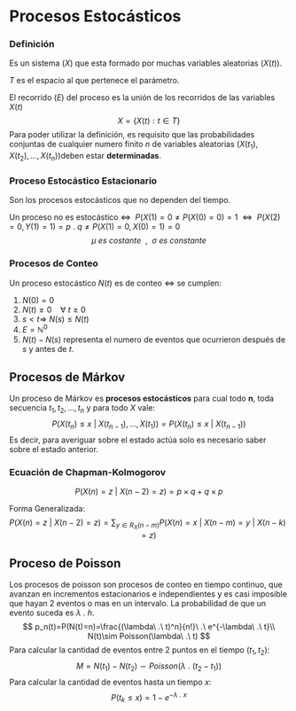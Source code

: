 # Procesos Estocásticos

### Definición

Es un sistema $(X)$ que esta formado por muchas variables aleatorias $(X(t))$.

$T$ es el espacio al que pertenece el parámetro.

El recorrido $(E)$ del proceso es la unión de los recorridos de las variables $X(t)$ 
$$
X=\{X(t):t\in T\}
$$
Para poder utilizar la definición, es requisito que las probabilidades conjuntas de cualquier numero finito $n$  de variables aleatorias $(X(t_1),X(t_2),\dots,X(t_n))$deben estar **determinadas**.



### Proceso Estocástico Estacionario

Son los procesos estocásticos que no dependen del tiempo.

Un proceso no es estocástico $\Leftrightarrow~~P(X(1)=0\neq P(X(0)=0)=1~~\Leftrightarrow~~P(X(2)=0,Y(1)=1)=p~.~q\neq P(X(1)=0,X(0)=1)=0$
$$
\mu~es~costante~~,~~\sigma~es~constante
$$

### Procesos de Conteo

Un proceso estocástico $N(t)$ es de conteo $\Leftrightarrow$ se cumplen:

1. $N(0)=0$
2. $N(t)\geq0~~~~\forall~t\geq0$
3. $s<t \Rightarrow~N(s)\leq N(t)$
4. $E=\mathbb{N}^0$
5. $N(t)-N(s)$ representa el numero de eventos que ocurrieron después de $s$ y antes de $t$.

 

## Procesos de Márkov

Un proceso de Márkov es **procesos estocásticos** para cual todo **n**, toda secuencia $t_1,t_2,\dots,t_n$ y para todo $X$ vale:
$$
P(X(t_n)\leq x~|~X(t_{n-1}),\dots,X(t_1)) = P(X(t_n)\leq x~|~X(t_{n-1}))
$$
Es decir, para averiguar sobre el estado actúa solo es necesario saber sobre el estado anterior.

### Ecuación de Chapman-Kolmogorov

$$
P(X(n)=z~|~X(n-2)=z)=p\times q + q\times p
$$

Forma Generalizada:
$$
P(X(n)=z~|~X(n-2)=z)=\sum_{y\in R_X(n-m)}P(X(n)=x~|~X(n-m)= y~|~X(n-k)=z)
$$

## Proceso de Poisson

Los procesos de poisson son procesos de conteo en tiempo continuo, que avanzan en incrementos estacionarios e independientes y es casi imposible que hayan 2 eventos o mas en un intervalo. La probabilidad de que un evento suceda es $\lambda\ .\ h$.
$$
p_n(t)=P(N(t)=n)=\frac{(\lambda\ .\ t)^n}{n!}\ .\ e^{-\lambda\ .\ t}\\
N(t)\sim Poisson(\lambda\ .\ t)
$$
Para calcular la cantidad de eventos entre 2 puntos en el tiempo $(t_1,t_2)$:
$$
M = N(t_1)-N(t_2)\sim Poisson(\lambda\ .\ (t_2-t_1))
$$
Para calcular la cantidad de eventos hasta un tiempo $x$:
$$
P(t_k\leq x)=1-e^{-\lambda\ .\ x}
$$


















